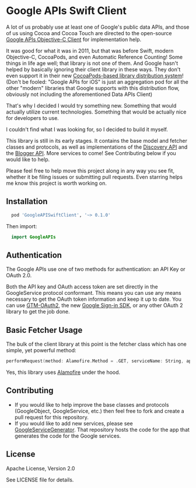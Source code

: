 # Google APIs Swift Client
A lot of us probably use at least one of Google's public data APIs, and those of us using Cocoa and Cocoa Touch are directed to the open-source [Google APIs Objective-C Client](https://code.google.com/p/google-api-objectivec-client/) for implementation help.

It was good for what it was in 2011, but that was before Swift, modern Objective-C, CocoaPods, and even Automatic Reference Counting! Some things in life age well; that library is not one of them. And Google hasn't helped by basically ignoring their client library in these ways. They don't even support it in their new [CocoaPods-based library distribution system](https://developers.google.com/ios/cocoapods#cocoapods_published_by_google)! (Don't be fooled: "Google APIs for iOS" is just an aggregation pod for all the other "modern" libraries that Google supports with this distribution flow, obviously not including the aforementioned Data APIs Client)

That's why I decided I would try something new. Something that would actually utilize current technologies. Something that would be actually nice for developers to use.

I couldn't find what I was looking for, so I decided to build it myself.

This library is still in its early stages. It contains the base model and fetcher classes and protocols, as well as implementations of the [Discovery API](https://developers.google.com/discovery/) and the [Blogger API](https://developers.google.com/blogger/). More services to come! See Contributing below if you would like to help.

Please feel free to help move this project along in any way you see fit, whether it be filing issues or submitting pull requests. Even starring helps me know this project is worth working on.

## Installation
```ruby
  pod 'GoogleAPISwiftClient', '~> 0.1.0'
```

Then import:
```swift
  import GoogleAPIs
```

## Authentication
The Google APIs use one of two methods for authentication: an API Key or OAuth 2.0.

Both the API key and OAuth access token are set directly in the GoogleService protocol conformant. This means you can use any means necessary to get the OAuth token information and keep it up to date. You can use [GTM-OAuth2](https://code.google.com/p/gtm-oauth2/wiki/Introduction), the new [Google Sign-in SDK](https://developers.google.com/identity/sign-in/ios/), or any other OAuth 2 library to get the job done.

## Basic Fetcher Usage
The bulk of the client library at this point is the fetcher class which has one simple, yet powerful method:

```swift
performRequest(method: Alamofire.Method = .GET, serviceName: String, apiVersion: String, endpoint: String, queryParams: [String: String], completionHandler: (JSON: String?, error: NSError?) -> ())
```

Yes, this library uses [Alamofire](https://github.com/Alamofire/Alamofire) under the hood.

## Contributing
- If you would like to help improve the base classes and protocols (GoogleObject, GoogleService, etc.) then feel free to fork and create a pull request for this repository.
- If you would like to add new services, please see [GoogleServiceGenerator](https://github.com/mattwyskiel/GoogleServiceGenerator). That repository hosts the code for the app that generates the code for the Google services.

## License
Apache License, Version 2.0

See LICENSE file for details.
